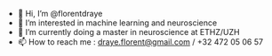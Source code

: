 - 👋 Hi, I’m @florentdraye
- 👀 I’m interested in machine learning and neuroscience
- 🌱 I’m currently doing a master in neuroscience at ETHZ/UZH
- 📫 How to reach me : draye.florent@gmail.com / +32 472 05 06 57
